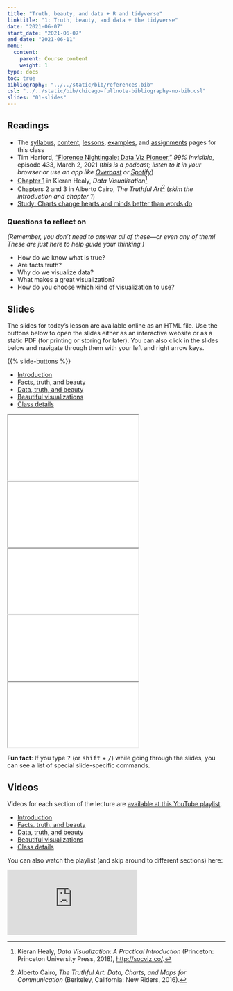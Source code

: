 ```yaml
---
title: "Truth, beauty, and data + R and tidyverse"
linktitle: "1: Truth, beauty, and data + the tidyverse"
date: "2021-06-07"
start_date: "2021-06-07"
end_date: "2021-06-11"
menu:
  content:
    parent: Course content
    weight: 1
type: docs
toc: true
bibliography: "../../static/bib/references.bib"
csl: "../../static/bib/chicago-fullnote-bibliography-no-bib.csl"
slides: "01-slides"
---
```


## Readings

-   The [syllabus](/syllabus/), [content](/content/), [lessons](/lesson/), [examples](/example/), and [assignments](/assigment/) pages for this class
-   <i class="fas fa-podcast"></i> Tim Harford, [“Florence Nightingale: Data Viz Pioneer,”](https://99percentinvisible.org/episode/florence-nightingale-data-viz-pioneer/) *99% Invisible*, episode 433, March 2, 2021 (*this is a podcast; listen to it in your browser or use an app like [Overcast](https://overcast.fm/) or [Spotify](https://spotify.com/)*)
-   <i class="fas fa-book"></i> [Chapter 1](http://socviz.co/lookatdata.html) in Kieran Healy, *Data Visualization*[^1]
-   <i class="fas fa-book"></i> Chapters 2 and 3 in Alberto Cairo, *The Truthful Art*[^2] (*skim the introduction and chapter 1*)
-   <i class="fas fa-external-link-square-alt"></i> [Study: Charts change hearts and minds better than words do](https://www.washingtonpost.com/news/wonk/wp/2018/06/15/study-charts-change-hearts-and-minds-better-than-words-do/?utm_term=.4474599c0d5e)

### Questions to reflect on

*(Remember, you don’t need to answer all of these—or even any of them! These are just here to help guide your thinking.)*

-   How do we know what is true?
-   Are facts truth?
-   Why do we visualize data?
-   What makes a great visualization?
-   How do you choose which kind of visualization to use?

## Slides

The slides for today’s lesson are available online as an HTML file. Use the buttons below to open the slides either as an interactive website or as a static PDF (for printing or storing for later). You can also click in the slides below and navigate through them with your left and right arrow keys.

{{% slide-buttons %}}

<ul class="nav nav-tabs" id="slide-tabs" role="tablist">
<li class="nav-item">
<a class="nav-link active" id="introduction-tab" data-toggle="tab" href="#introduction" role="tab" aria-controls="introduction" aria-selected="true">Introduction</a>
</li>
<li class="nav-item">
<a class="nav-link" id="facts-truth-and-beauty-tab" data-toggle="tab" href="#facts-truth-and-beauty" role="tab" aria-controls="facts-truth-and-beauty" aria-selected="false">Facts, truth, and beauty</a>
</li>
<li class="nav-item">
<a class="nav-link" id="data-truth-and-beauty-tab" data-toggle="tab" href="#data-truth-and-beauty" role="tab" aria-controls="data-truth-and-beauty" aria-selected="false">Data, truth, and beauty</a>
</li>
<li class="nav-item">
<a class="nav-link" id="beautiful-visualizations-tab" data-toggle="tab" href="#beautiful-visualizations" role="tab" aria-controls="beautiful-visualizations" aria-selected="false">Beautiful visualizations</a>
</li>
<li class="nav-item">
<a class="nav-link" id="class-details-tab" data-toggle="tab" href="#class-details" role="tab" aria-controls="class-details" aria-selected="false">Class details</a>
</li>
</ul>

<div id="slide-tabs" class="tab-content">

<div id="introduction" class="tab-pane fade show active" role="tabpanel" aria-labelledby="introduction-tab">

<div class="embed-responsive embed-responsive-16by9">

<iframe class="embed-responsive-item" src="/slides/01-slides.html#1">
</iframe>

</div>

</div>

<div id="facts-truth-and-beauty" class="tab-pane fade" role="tabpanel" aria-labelledby="facts-truth-and-beauty-tab">

<div class="embed-responsive embed-responsive-16by9">

<iframe class="embed-responsive-item" src="/slides/01-slides.html#facts-truth-beauty">
</iframe>

</div>

</div>

<div id="data-truth-and-beauty" class="tab-pane fade" role="tabpanel" aria-labelledby="data-truth-and-beauty-tab">

<div class="embed-responsive embed-responsive-16by9">

<iframe class="embed-responsive-item" src="/slides/01-slides.html#data-truth-beauty">
</iframe>

</div>

</div>

<div id="beautiful-visualizations" class="tab-pane fade" role="tabpanel" aria-labelledby="beautiful-visualizations-tab">

<div class="embed-responsive embed-responsive-16by9">

<iframe class="embed-responsive-item" src="/slides/01-slides.html#beautiful-visualizations">
</iframe>

</div>

</div>

<div id="class-details" class="tab-pane fade" role="tabpanel" aria-labelledby="class-details-tab">

<div class="embed-responsive embed-responsive-16by9">

<iframe class="embed-responsive-item" src="/slides/01-slides.html#class-details">
</iframe>

</div>

</div>

</div>

<div class="fyi">

**Fun fact**: If you type <kbd>?</kbd> (or <kbd>shift</kbd> + <kbd>/</kbd>) while going through the slides, you can see a list of special slide-specific commands.

</div>

## Videos

Videos for each section of the lecture are [available at this YouTube playlist](https://www.youtube.com/playlist?list=PLS6tnpTr39sHom5NPjrZAeMTYS5orTl9c).

-   [Introduction](https://www.youtube.com/watch?v=tVcomh6jQ2Y&list=PLS6tnpTr39sHom5NPjrZAeMTYS5orTl9c)
-   [Facts, truth, and beauty](https://www.youtube.com/watch?v=UbQ8IW3UI9E&list=PLS6tnpTr39sHom5NPjrZAeMTYS5orTl9c)
-   [Data, truth, and beauty](https://www.youtube.com/watch?v=DldFVc08YY4&list=PLS6tnpTr39sHom5NPjrZAeMTYS5orTl9c)
-   [Beautiful visualizations](https://www.youtube.com/watch?v=6MTC9uGMNFg&list=PLS6tnpTr39sHom5NPjrZAeMTYS5orTl9c)
-   [Class details](https://www.youtube.com/watch?v=_TclSs8iLMY&list=PLS6tnpTr39sHom5NPjrZAeMTYS5orTl9c)

You can also watch the playlist (and skip around to different sections) here:

<div class="embed-responsive embed-responsive-16by9">

<iframe class="embed-responsive-item" src="https://www.youtube.com/embed/playlist?list=PLS6tnpTr39sHom5NPjrZAeMTYS5orTl9c" frameborder="0" allow="accelerometer; autoplay; encrypted-media; gyroscope; picture-in-picture" allowfullscreen>
</iframe>

</div>

[^1]: Kieran Healy, *Data Visualization: A Practical Introduction* (Princeton: Princeton University Press, 2018), <http://socviz.co/>.

[^2]: Alberto Cairo, *The Truthful Art: Data, Charts, and Maps for Communication* (Berkeley, California: New Riders, 2016).
